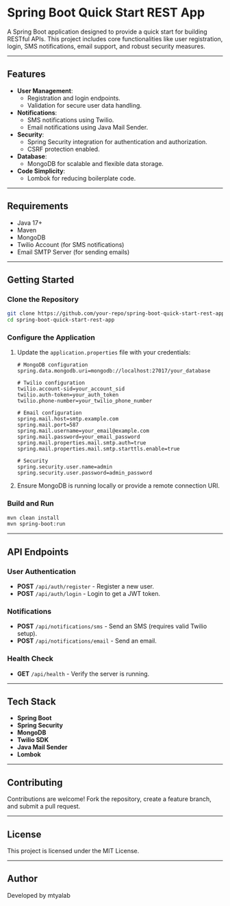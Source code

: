 # Spring Boot Quick Start REST App  

A Spring Boot application designed to provide a quick start for building RESTful APIs. This project includes core functionalities like user registration, login, SMS notifications, email support, and robust security measures.  

---

## Features  
- **User Management**:  
  - Registration and login endpoints.  
  - Validation for secure user data handling.  
- **Notifications**:  
  - SMS notifications using Twilio.  
  - Email notifications using Java Mail Sender.  
- **Security**:  
  - Spring Security integration for authentication and authorization.  
  - CSRF protection enabled.  
- **Database**:  
  - MongoDB for scalable and flexible data storage.  
- **Code Simplicity**:  
  - Lombok for reducing boilerplate code.  

---

## Requirements  
- Java 17+  
- Maven  
- MongoDB  
- Twilio Account (for SMS notifications)  
- Email SMTP Server (for sending emails)  

---

## Getting Started  

### Clone the Repository  
```bash  
git clone https://github.com/your-repo/spring-boot-quick-start-rest-app.git  
cd spring-boot-quick-start-rest-app  
```  

### Configure the Application
1. Update the `application.properties` file with your credentials:
   ```properties  
   # MongoDB configuration  
   spring.data.mongodb.uri=mongodb://localhost:27017/your_database  

   # Twilio configuration  
   twilio.account-sid=your_account_sid  
   twilio.auth-token=your_auth_token  
   twilio.phone-number=your_twilio_phone_number  

   # Email configuration  
   spring.mail.host=smtp.example.com  
   spring.mail.port=587  
   spring.mail.username=your_email@example.com  
   spring.mail.password=your_email_password  
   spring.mail.properties.mail.smtp.auth=true  
   spring.mail.properties.mail.smtp.starttls.enable=true  

   # Security  
   spring.security.user.name=admin  
   spring.security.user.password=admin_password  
   ```  

2. Ensure MongoDB is running locally or provide a remote connection URI.

### Build and Run
```bash  
mvn clean install  
mvn spring-boot:run  
```  

---

## API Endpoints

### User Authentication
- **POST** `/api/auth/register` - Register a new user.
- **POST** `/api/auth/login` - Login to get a JWT token.

### Notifications
- **POST** `/api/notifications/sms` - Send an SMS (requires valid Twilio setup).
- **POST** `/api/notifications/email` - Send an email.

### Health Check
- **GET** `/api/health` - Verify the server is running.

---

## Tech Stack
- **Spring Boot**
- **Spring Security**
- **MongoDB**
- **Twilio SDK**
- **Java Mail Sender**
- **Lombok**

---

## Contributing
Contributions are welcome! Fork the repository, create a feature branch, and submit a pull request.

---

## License
This project is licensed under the MIT License.

---

## Author
Developed by mtyalab
```  
